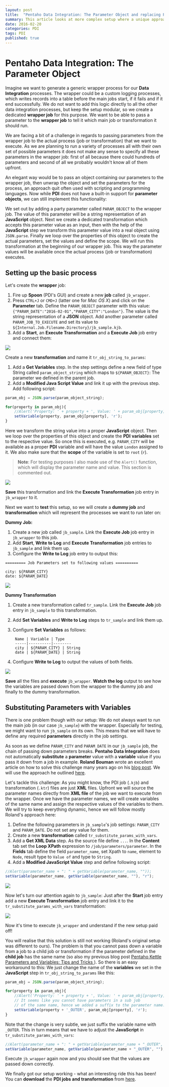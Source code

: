 ```yaml
---
layout: post
title:  "Pentaho Data Integration: The Parameter Object and replacing Parameter Values with Variable Values"
summary: This article looks at more complex setup where a unique approach has to be chosen to cater for various parameter and variable needs
date: 2016-02-20
categories: PDI
tags: PDI
published: true
---
```


# Pentaho Data Integration: The Parameter Object

Imagine we want to generate a generic wrapper process for our **Data Integration** processes. The wrapper could be a custom logging processes, which writes records into a table before the main jobs start, if it fails and if it end successfully. We do not want to add this logic directly to all the other data integration processes, but keep the setup modular, so we create a dedicated **wrapper job** for this purpose. We want to be able to pass a parameter to the **wrapper job** to tell it which main job or transformation it should run.

We are facing a bit of a challenge in regards to passing parameters from the wrapper job to the actual process (job or transformation) that we want to execute. As we are planning to run a variety of processes all with their own set of possible parameters it does not make any sense to specify all these parameters in the wrapper job: first of all because there could hundreds of parameters and second of all we probably wouldn't know all of them upfront.

An elegant way would be to pass an object containing our parameters to the wrapper job, then unwrap the object and set the parameters for the process, an approach quit often used with scripting and programming languages. Now while **PDI** does not have a built-in support for **parameter objects**, we can still implement this functionality:

We set out by adding a party parameter called `PARAM_OBJECT` to the wrapper job. The value of this parameter will be a string representation of an **JavaScript** object. Next we create a dedicated transformation which accepts this parameter value as an input, then with the help of the **JavaScript** step we transform this parameter value into a real object using `JSON.parse`. Finally we loop over the properties of this object to create the actual parameters, set the values and define the scope. We will run this transformation at the beginning of our wrapper job. This way the parameter values will be available once the actual process (job or transformation) executes.

## Setting up the basic process

Let's create the **wrapper** job:

1. Fire up **Spoon** (PDI's GUI) and create a new **job** called `jb_wrapper`. 
2. Press `CTRL+J` or `CMD+J` (latter one for *Mac OS X*) and click on the **Parameter** tab. Define the `PARAM_OBJECT` parameter with this value: `{"PARAM_DATE":"2016-02-01","PARAM_CITY":"London"}`. The value is the string representation of a **JSON** object. Add another parameter called `PARAM_JOB_TO_EXECUTE` and set its value to `${Internal.Job.Filename.Directory}/jb_sample.kjb`.
3. Add a **Start**, an **Execute Transformation** and a **Execute Job**  job entry and connect them:

![](/images/pdi_param_obj_1.png)

Create a new **transformation** and name it `tr_obj_string_to_params`:

1. Add a **Get Variables** step. In the step settings define a new field of type String called `param_object_string` which maps to `${PARAM_OBJECT}`: The parameter we defined in the parent job.
2. Add a **Modified Java Script Value** and link it up with the previous step. Add following script:

```javascript
param_obj = JSON.parse(param_object_string);

for(property in param_obj){
	//Alert('Property: ' + property + ', Value: ' + param_obj[property]);
	setVariable(property, param_obj[property], 'r');
}
```

Here we transform the string value into a proper **JavaScript** object. Then we loop over the properties of this object and create the **PDI** **variables** set to the respective value. So once this is executed, e.g. `PARAM_CITY` will be available as a proper **PDI** variable and will have the value `London` assigned to it. We also make sure that the **scope** of the variable is set to `root` (`r`).

> **Note**: For testing purposes I also made use of the `Alert()` function, which will display the parameter name and value. This section is commented out. 

![](/images/pdi_param_obj_2.png)

**Save** this transformation and link the **Execute Transformation** job entry in `jb_wrapper` to it.

Next we want to **test** this setup, so we will create a **dummy job** and **transformation** which will represent the processes we want to run later on:

**Dummy Job:**

1. Create a new job called `jb_sample`. Link the **Execute Job** job entry in `jb_wrapper` to this job.
2. Add **Start**, **Write to Log** and **Execute Transformation** job entries to `jb_sample` and link them up.
3. Configure the **Write to Log** job entry to output this:

```
========= Job Parameters set to following values ==========

city: ${PARAM_CITY}
date: ${PARAM_DATE}
```

![](/images/pdi_param_obj_3.png)

**Dummy Transformation**

1. Create a new transformation called `tr_sample`. Link the **Execute Job** job entry in `jb_sample` to this transformation.
2. Add **Set Variables** and **Write to Log** steps to `tr_sample` and link them up.
3. Configure **Set Variables** as follows:

		Name | Variable | Type
		-----|----------|--------
		city | ${PARAM_CITY} | String
		date | ${PARAM_DATE} | String

4. Configure **Write to Log** to output the values of both fields.

![](/images/pdi_param_obj_4.png)

**Save** all the files and **execute** `jb_wrapper`. **Watch the log** output to see how the variables are passed down from the wrapper to the dummy job and finally to the dummy transformation.

## Substituting Parameters with Variables

There is one problem though with our setup: We do not always want to run the main job (in our case `jb_sample`) with the wrapper. Especially for testing, we might want to run `jb_sample` on its own. This means that we will have to define any required **parameters** directly in the job settings.

As soon as we define `PARAM_CITY` and `PARAM_DATE` in our `jb_sample` job, the chain of passing down parameters breaks. **Pentaho Data Integration** does not automatically **substitute** a **parameter** value with a **variable** value if you pass it down from a job in example. **Roland Bouman** wrote an excellent article on how to solve this challenge many years ago on his [blog post](http://rpbouman.blogspot.co.uk/2010/12/substituting-variables-in-kettle.html). We will use the approach he outlined [here](http://wiki.pentaho.com/display/EAI/Substituting+variable+references+in+Job+Parameter+values).

Let's tackle this challenge: As you might know, the PDI job (`.kjb`) and transformation (`.ktr`) files are just **XML** files. Upfront we will source the parameter names directly from **XML file** of the job we want to execute from the wrapper. Once we have the parameter names, we will create variables of the same name and assign the respective values of the variables to them. We will try to keep everything dynamic, hence we will follow mostly Roland's approach here:

1. Define the following parameters in `jb_sample`'s job settings: `PARAM_CITY` and `PARAM_DATE`. Do not set any value for them. 
2. Create a new **transformation** called `tr_substitute_params_with_vars`.
3. Add a **Get XML Data** step. As the source file define `...`. In the **Content** tab set the **Loop XPath** expression to `/job/parameters/parameter`. In the **Fields** tab define the field `parameter_name`, set Xpath to `name`, element to `Node`, result type to `Value of` and type to `String`.
4. Add a **Modified JavaScript Value** step and define following script:

```javascript
//Alert(parameter_name + ": " + getVariable(parameter_name, "")); 
setVariable(parameter_name, getVariable(parameter_name, ""), "r");
```

![](/images/pdi_param_obj_6.png)

Now let's turn our attention again to `jb_sample`: Just after the **Start** job entry add a new **Execute Transformation** job entry and link it to the `tr_substitute_params_with_vars` transformation:

![](/images/pdi_param_obj_5.png)

Now it's time to execute `jb_wrapper` and understand if the new setup paid off!

You will realise that this solution is still not working (Roland's original setup was different to ours). The problem is that you cannot pass down a variable from a job to a child job or transformation if the parameter defined in the **child job** has the same name (so also my previous blog post [ Pentaho Kettle Parameters and Variables: Tips and Tricks ](http://diethardsteiner.blogspot.co.uk/2013/07/pentaho-kettle-parameters-and-variables.html)). So there is an easy workaround to this: We just change the name of the **variables** we set in the **JavaScript** step in `tr_obj_string_to_params` like this:

```javascript
param_obj = JSON.parse(param_object_string);

for(property in param_obj){
	//Alert('Property: ' + property + ', Value: ' + param_obj[property]);
	// It seems like you cannot have parameters in a sub job
	// of the same name, hence we added a suffix to the parameter name:
	setVariable(property + '_OUTER', param_obj[property], 'r');
}
```

Note that the change is very subtle, we just suffix the variable name with `_OUTER`. This in turn means that we have to adjust the **JavaScript** in `tr_substitute_params_with_vars`:

```javascript
//Alert(parameter_name + ": " + getVariable(parameter_name + "_OUTER", "")); 
setVariable(parameter_name, getVariable(parameter_name + "_OUTER", ""), "r");
```

Execute `jb_wrapper` again now and you should see that the values are passed down correctly.

We finally got our setup working - what an interesting ride this has been! You can **download** the **PDI jobs and transformation** from [here](/sample-files/pdi/pdi-param-obj).

